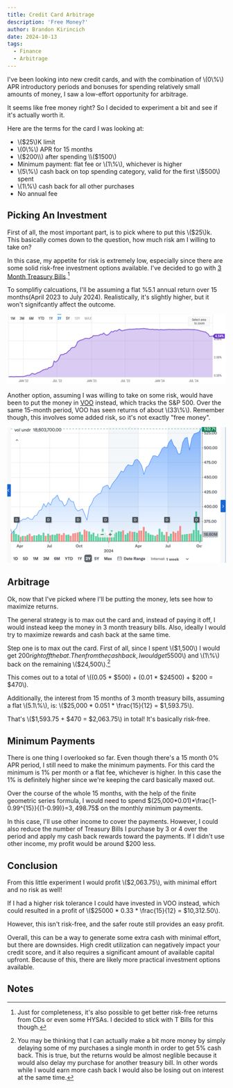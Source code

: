 ```yaml
---
title: Credit Card Arbitrage
description: 'Free Money?'
author: Brandon Kirincich
date: 2024-10-13
tags:
  - Finance
  - Arbitrage
---
```


<!-- https://www.citi.com/credit-cards/citi-custom-cash-credit-card -->

I've been looking into new credit cards, and with the combination of \\(0\\%\\) APR introductory periods and bonuses for spending relatively small amounts of money, I saw a low-effort opportunity for arbitrage.

It seems like free money right? So I decided to experiment a bit and see if it's actually worth it.

Here are the terms for the card I was looking at:
- \\($25\\)K limit
- \\(0\\%\\) APR for 15 months
- \\($200\\) after spending \\($1500\\)
- Minimum payment: flat fee or \\(1\\%\\), whichever is higher
- \\(5\\%\\) cash back on top spending category, valid for the first \\($500\\) spent
- \\(1\\%\\) cash back for all other purchases
- No annual fee


## Picking An Investment

First of all, the most important part, is to pick where to put this \\($25\\)k. This basically comes down to the question, how much risk am I willing to take on?

In this case, my appetite for risk is extremely low, especially since there are some solid risk-free investment options available. I've decided to go with [3 Month Treasury Bills](https://www.investopedia.com/terms/t/treasurybill.asp).[^1]

To somplifiy calcuations, I'll be assuming a flat %5.1 annual return over 15 months(April 2023 to July 2024). Realistically, it's slightly higher, but it won't signifcantly affect the outcome.

![3 Month T Bill Rate](TBillRate.png)

Another option, assuming I was willing to take on some risk, would have been to put the money in [VOO](https://finance.yahoo.com/quote/VOO/) instead, which tracks the S&P 500. Over the same 15-month period, VOO has seen returns of about \\(33\\%\\). Remember though, this involves some added risk, so it's not exactly "free money".

![VOO](voo.png)

## Arbitrage

Ok, now that I've picked where I'll be putting the money, lets see how to maximize returns.

The general strategy is to max out the card and, instead of paying it off, I would instead keep the money in 3 month treasury bills. Also, ideally I would try to maximize rewards and cash back at the same time.

Step one is to max out the card. First of all, since I spent \\($1,500\\) I would get $200 right off the bat. Then from the cash back, I would get 5% back on the first \\($500\\) and \\(1\\%\\) back on the remaining \\($24,500\\).[^2] 

This comes out to a total of \\((0.05 \* $500) + (0.01 \* $24500) + $200 = $470\\).

Additionally, the interest from 15 months of 3 month treasury bills, assuming a flat \\(5.1\\%\\), is: \\($25,000 \* 0.051 \* \\frac{15}{12} = $1,593.75\\).

That's \\($1,593.75 + $470 = $2,063.75\\) in total! It's basically risk-free.

## Minimum Payments

There is one thing I overlooked so far. Even though there's a 15 month 0% APR period, I still need to make the minimum payments. For this card the minimum is 1% per month or a flat fee, whichever is higher. In this case the 1% is definitely higher since we're keeping the card basically maxed out.

Over the course of the whole 15 months, with the help of the finite geometric series formula, I would need to spend $$($25,000\*0.01)\*\\frac{1-0.99^{15}}{(1-0.99)}=$3,498.75$$ on the monthly minimum payments.

In this case, I'll use other income to cover the payments. However, I could also reduce the number of Treasury Bills I purchase by 3 or 4 over the period and apply my cash back rewards toward the payments. If I didn't use other income, my profit would be around $200 less.

## Conclusion

From this little experiment I would profit \\($2,063.75\\), with minimal effort and no risk as well!

If I had a higher risk tolerance I could have invested in VOO instead, which could resulted in a profit of \\($25000 \* 0.33 \* \\frac{15}{12} = $10,312.50\\).

However, this isn't risk-free, and the safer route still provides an easy profit.

Overall, this can be a way to generate some extra cash with minimal effort, but there are downsides. High credit utilization can negatively impact your credit score, and it also requires a significant amount of available capital upfront. Because of this, there are likely more practical investment options available.

## Notes

[^1]: Just for completeness, it's also possible to get better risk-free returns from CDs or even some HYSAs. I decided to stick with T Bills for this though.

[^2]: You may be thinking that I can actually make a bit more money by simply delaying some of my purchases a single month in order to get 5% cash back. This is true, but the returns would be almost neglible because it would also delay my purchase for another treasury bill. In other words while I would earn more cash back I would also be losing out on interest at the same time.